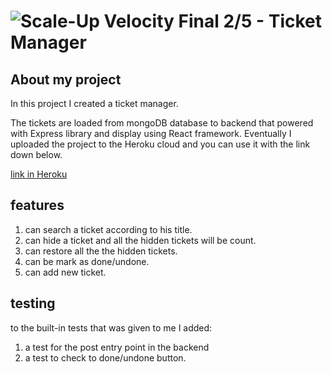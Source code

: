 # ![Scale-Up Velocity](./readme-files/logo-main.png) Final 2/5 - Ticket Manager

## About my project
In this project I created a ticket manager.

The tickets are loaded from mongoDB database to backend that powered with Express library and display using React framework. Eventually I uploaded the project to the Heroku cloud and you can use it with the link down below.

[link in Heroku](https://ticket-manager-cyber4s.herokuapp.com/)

## features

1. can search a ticket according to his title.
2. can hide a ticket and all the hidden tickets will be count.
3. can restore all the the hidden tickets.
4. can be mark as done/undone.
5. can add new ticket.

## testing

to the built-in tests that was given to me I added:

1. a test for the post entry point in the backend
2. a test to check to done/undone button.

